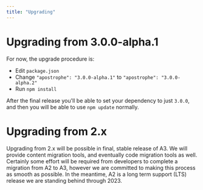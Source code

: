 ```yaml
---
title: "Upgrading"
---
```


# Upgrading from 3.0.0-alpha.1

For now, the upgrade procedure is:

* Edit `package.json`
* Change `"apostrophe": "3.0.0-alpha.1"` to `"apostrophe": "3.0.0-alpha.2"`
* Run `npm install`

After the final release you'll be able to set your dependency to just `3.0.0`, and then you will be able to use `npm update` normally.

# Upgrading from 2.x

Upgrading from 2.x will be possible in final, stable release of A3. We will provide content migration tools, and eventually code migration tools as well. Certainly some effort will be required from developers to complete a migration from A2 to A3, however we are committed to making this process as smooth as possible. In the meantime, A2 is a long term support (LTS) release we are standing behind through 2023.
